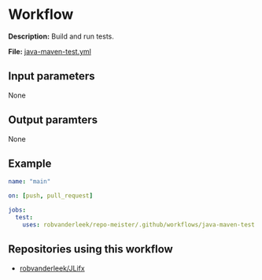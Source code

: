 # Workflow

**Description:** Build and run tests.

**File:** [java-maven-test.yml](https://github.com/robvanderleek/repo-meister/blob/main/.github/workflows/java-maven-test.yml)

## Input parameters

None

## Output paramters

None

## Example

```yaml
name: "main"

on: [push, pull_request]

jobs:
  test:
    uses: robvanderleek/repo-meister/.github/workflows/java-maven-test.yml@main
```

## Repositories using this workflow

- [robvanderleek/JLifx](https://github.com/robvanderleek/JLifx/blob/main/.github/workflows/main.yml)
